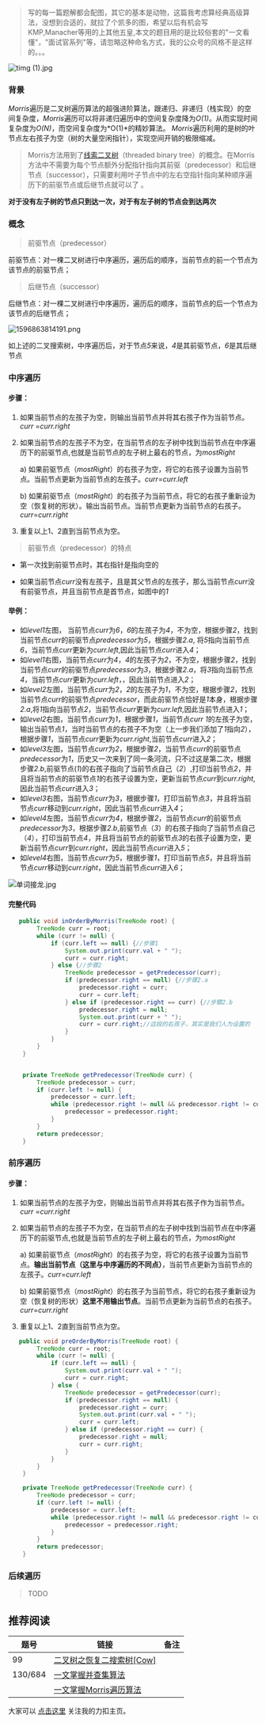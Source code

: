 


> 写的每一篇题解都会配图，其它的基本是动物，这篇我考虑算经典高级算法，没想到合适的，就拉了个凯多的图，希望以后有机会写KMP,Manacher等用的上其他五皇,本文的题目用的是比较俗套的"一文看懂"，"面试官系列"等，请忽略这种命名方式，我的公众号的风格不是这样的。。。


![timg (1).jpg](https://pic.leetcode-cn.com/3b11602ae7c21641d2813d4d9537ea468981e0a6b3f9b16490708da898ae7438-timg%20\(1\).jpg)


### 背景

*Morris*遍历是二叉树遍历算法的超强进阶算法，跟递归、非递归（栈实现）的空间复杂度，*Morris*遍历可以将非递归遍历中的空间复杂度降为*O(1)*。从而实现时间复杂度为*O(N)*，而空间复杂度为*O(1)*的精妙算法。
*Morris*遍历利用的是树的叶节点左右孩子为空（树的大量空闲指针），实现空间开销的极限缩减。 

>  Morris方法用到了[线索二叉树](http://en.wikipedia.org/wiki/Threaded_binary_tree#The_array_of_Inorder_traversal)（threaded binary tree）的概念。在Morris方法中不需要为每个节点额外分配指针指向其前驱（predecessor）和后继节点（successor），只需要利用叶子节点中的左右空指针指向某种顺序遍历下的前驱节点或后继节点就可以了 。

**对于没有左子树的节点只到达一次，对于有左子树的节点会到达两次** 

### 概念

> 前驱节点（predecessor）

前驱节点：对一棵二叉树进行中序遍历，遍历后的顺序，当前节点的前一个节点为该节点的前驱节点；

> 后继节点（successor）

后继节点：对一棵二叉树进行中序遍历，遍历后的顺序，当前节点的后一个节点为该节点的后继节点；

![1596863814191.png](https://pic.leetcode-cn.com/1541b330c29a94a54cbaa3501864b0e5fe6fb7114ea45fdeccf548042595dde5-1596863814191.png)




如上述的二叉搜索树，中序遍历后，对于节点*5*来说，*4*是其前驱节点，*6*是其后继节点





### 中序遍历

#### **步骤：**

1. 如果当前节点的左孩子为空，则输出当前节点并将其右孩子作为当前节点。 *curr* =*curr.right*

2. 如果当前节点的左孩子不为空，在当前节点的左子树中找到当前节点在中序遍历下的前驱节点,也就是当前节点的左子树上最右的节点，为*mostRight*

   a) 如果前驱节点（*mostRight*）的右孩子为空，将它的右孩子设置为当前节点。当前节点更新为当前节点的左孩子。*curr*=*curr.left*

   b) 如果前驱节点（*mostRight*）的右孩子为当前节点，将它的右孩子重新设为空（恢复树的形状）。输出当前节点。当前节点更新为当前节点的右孩子。*curr*=*curr.right*

3. 重复以上1、2直到当前节点为空。

> 前驱节点（predecessor）的特点

- 第一次找到前驱节点时，其右指针是指向空的

- 如果当前节点*curr*没有左孩子，且是其父节点的左孩子，那么当前节点*curr*没有前驱节点，并且当前节点是首节点，如图中的*1*





#### 举例：

- 如*level1*左图，  当前节点*curr*为*6*，*6*的左孩子为*4*，不为空，根据步骤*2*，找到当前节点*curr*的前驱节点*predecessor*为*5*，根据步骤*2.a*, 将*5*指向当前节点*6*，当前节点*curr*更新为*curr.left*,因此当前节点*curr*进入*4*；
- 如*level1*右图，当前节点*curr*为*4*，*4*的左孩子为*2*，不为空，根据步骤*2*，找到当前节点*curr*的前驱节点*predecessor*为*3*，根据步骤*2.a*，将*3*指向当前节点*4*，当前节点*curr*更新为*curr.left*，，因此当前节点进入*2*；
- 如*level2*左图，当前节点*curr*为*2*，*2*的左孩子为*1*，不为空，根据步骤*2*，找到当前节点*curr*的前驱节点*predecessor*，而此前驱节点恰好是*1*本身，根据步骤*2.a*,将*1*指向当前节点*2*，当前节点*curr*更新为*curr.left*,因此当前节点进入*1*；
- 如*level2*右图，当前节点*curr*为*1*，根据步骤*1*，当前节点*curr* *1*的左孩子为空，输出当前节点*1*，当时当前节点的右孩子不为空（上一步我们添加了*1*指向*2*），根据步骤*1*，当前节点*curr*更新为*curr.right*,当前节点*curr*进入*2*；
- 如*level3*左图，当前节点*curr*为*2*，根据步骤*2*，当前节点*curr*的前驱节点*predecessor*为*1*，历史又一次来到了同一条河流，只不过这是第二次，根据步骤*2.b*,前驱节点(*1*)的右孩子指向了当前节点自己（*2*）,打印当前节点*2*，并且将当前节点的前驱节点*1*的右孩子设置为空，更新当前节点*curr*到*curr.right*,因此当前节点*curr*进入*3*；
- 如*level3*右图，当前节点*curr*为*3*，根据步骤*1*，打印当前节点*3*，并且将当前节点*curr*移动到*curr.right*，因此当前节点*curr*进入*4*；
- 如*level4*左图，当前节点*curr*为*4*，根据步骤*2*，当前节点*curr*的前驱节点*predecessor*为*3*，根据步骤*2.b*,前驱节点（*3*）的右孩子指向了当前节点自己（*4*），打印当前节点*4*，并且将当前节点的前驱节点*3*的右孩子设置为空，更新当前节点*curr*到*curr.right*，因此当前节点*curr*进入*5*；
- 如*level4*右图，当前节点*curr*为*5*，根据步骤*1*，打印当前节点*5*，并且将当前节点*curr*移动到*curr.right*，因此当前节点*curr*进入*6*；

![单词接龙.jpg](https://pic.leetcode-cn.com/56202fa47f46b90f9de8a1ddae7826b76140eefb664ec29d598b0775764ef2c0-%E5%8D%95%E8%AF%8D%E6%8E%A5%E9%BE%99.jpg)


#### 完整代码

```java
   public void inOrderByMorris(TreeNode root) {
        TreeNode curr = root;
        while (curr != null) {
            if (curr.left == null) {//步骤1
                System.out.print(curr.val + " ");
                curr = curr.right;
            } else {//步骤2
                TreeNode predecessor = getPredecessor(curr);
                if (predecessor.right == null) {//步骤2.a
                    predecessor.right = curr;
                    curr = curr.left;
                } else if (predecessor.right == curr) {//步驟2.b
                    predecessor.right = null;
                    System.out.print(curr + " ");
                    curr = curr.right;//这段的右孩子，其实是我们人为设置的
                }
            }
        }
    }


    private TreeNode getPredecessor(TreeNode curr) {
        TreeNode predecessor = curr;
        if (curr.left != null) {
            predecessor = curr.left;
            while (predecessor.right != null && predecessor.right != curr) {
                predecessor = predecessor.right;
            }
        }
        return predecessor;
    }
```



### 前序遍历

#### **步骤：**

1. 如果当前节点的左孩子为空，则输出当前节点并将其右孩子作为当前节点。 *curr* =*curr.right*

2. 如果当前节点的左孩子不为空，在当前节点的左子树中找到当前节点在中序遍历下的前驱节点,也就是当前节点的左子树上最右的节点，为*mostRight*

   a) 如果前驱节点（*mostRight*）的右孩子为空，将它的右孩子设置为当前节点。**输出当前节点（这里与中序遍历的不同点）**，当前节点更新为当前节点的左孩子。*curr*=*curr.left*

   b) 如果前驱节点（*mostRight*）的右孩子为当前节点，将它的右孩子重新设为空（恢复树的形状）**这里不用输出节点**。当前节点更新为当前节点的右孩子。*curr*=*curr.right*

3. 重复以上1、2直到当前节点为空。

```java
   public void preOrderByMorris(TreeNode root) {
        TreeNode curr = root;
        while (curr != null) {
            if (curr.left == null) {
                System.out.print(curr.val + " ");
                curr = curr.right;
            } else {
                TreeNode predecessor = getPredecessor(curr);
                if (predecessor.right == null) {
                    predecessor.right = curr;
                    System.out.print(curr.val + " ");
                    curr = curr.left;
                } else if (predecessor.right == curr) {
                    predecessor.right = null;
                    curr = curr.right;
                }
            }
        }
    }

    private TreeNode getPredecessor(TreeNode curr) {
        TreeNode predecessor = curr;
        if (curr.left != null) {
            predecessor = curr.left;
            while (predecessor.right != null && predecessor.right != curr) {
                predecessor = predecessor.right;
            }
        }
        return predecessor;
    }
```



### 后续遍历

> TODO

## 推荐阅读


| 题号 | 链接                                                         | 备注 |
| ---- | ------------------------------------------------------------ | ---- |
| 99  | [二叉树之恢复二搜索树[Cow]](https://leetcode-cn.com/problems/recover-binary-search-tree/solution/er-cha-shu-zhi-hui-fu-er-sou-suo-shu-cow-by-a-fei-/) |      |
| 130/684  | [一文掌握并查集算法](https://leetcode-cn.com/problems/redundant-connection/solution/yi-wen-zhang-wo-bing-cha-ji-suan-fa-by-a-fei-8/) |      |
|   | [一文掌握Morris遍历算法](https://leetcode-cn.com/problems/recover-binary-search-tree/solution/yi-wen-zhang-wo-morrisbian-li-suan-fa-by-a-fei-8/) |      |


大家可以 [点击这里](https://leetcode-cn.com/u/a-fei-8/) 关注我的力扣主页。


